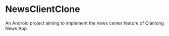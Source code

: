 # NewsClientClone
An Android project aiming to implement the news center feature of Qianlong News App

